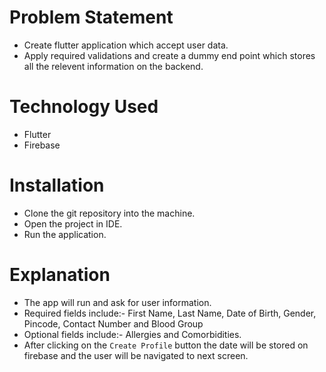 # Problem Statement
* Create flutter application which accept user data.
* Apply required validations and create a dummy end point which stores all the relevent information on the backend.

# Technology Used
* Flutter
* Firebase

# Installation
* Clone the git repository into the machine.
* Open the project in IDE.
* Run the application.

# Explanation
* The app will run and ask for user information.
* Required fields include:- First Name, Last Name, Date of Birth, Gender, Pincode, Contact Number and Blood Group
* Optional fields include:- Allergies and Comorbidities.
* After clicking on the `Create Profile` button the date will be stored on firebase and the user will be navigated to next screen.
